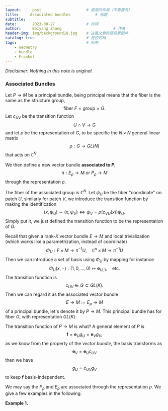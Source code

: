 ```yaml
---
layout:     post   				    # 使用的布局（不需要改）
title:     Associated bundles			# 标题 
subtitle:   
date:       2023-08-27 				# 时间
author:     Baiyang Zhang 						# 作者
header-img: img/background18.jpg 	# 这篇文章标题背景图片
catalog: true 						# 是否归档
tags:								# 标签
    - Geometry
    - bundle
    - Frankel
---
```


*Disclaimer: Nothing in this note is original.*

### Associated Bundles

Let $P\to M$ be a principal bundle, being principal means that the fiber is the same as the structure group, 
$$
\text{fiber } F = \text{group} = G.
$$
Let $c_ {UV}$ be the transition function 
$$
U \cap V \to G
$$
and let $\rho$ be the representation of $G$,  to be specific the $N\times N$ general linear matrix 
$$
\rho : G\to GL(N)
$$
that acts on $\mathbb{C}^{N}$. 

We then define a new vector bundle **associated to $P$**,
$$
\pi: E_ {\rho}\to M \text{ or }P_ {\rho}\to M
$$
through the representation $\rho$. 

The fiber of the associated group is $\mathbb{C}^{N}$. Let $\psi_ {U}$ be the fiber "coordinate" on patch $U$, similarly for patch $V$, we introduce the transition function by making the identification
$$
(x,\psi_ {U}) \sim (x,\psi_ {V}) \iff \psi_ {V} = \rho(c_ {VU}(x))\psi_ {U}.
$$
Simply put it, we just defined the transition function to be the representation of $G$. 

Recall that given a rank-$K$ vector bundle $E\to M$ and local trivialization (which works like a parametrization, instead of coordinate) 
$$
\Phi_ {U}: F \times  M \to \pi ^{-1} U, \quad \mathbb{C}^{n}\times M \to \pi ^{-1} U
$$
Then we can introduce a set of basis using $\Phi_ {U}$ by mapping for instance
$$
\Phi_ {U}(x,-): (1,0,\dots,0) \mapsto \mathbf{e}_ {U,1},\quad  \text{etc.}
$$
The transition function is 
$$
c_ {UV}\in G \subset GL(K).
$$
Then we can regard it as the associated vector bundle 
$$
E\to M := E_ {\rho}\to M
$$
of a principal bundle, let's denote it by $P\to M$. This principal bundle has for fiber $G$, with representation $GL(K)$.

The transition function of $P\to M$ is what? A general element of $P$ is 
$$
\mathbf{f} = \mathbf{e}_ {U} g_ {U} = \mathbf{e}_ {V} g_ {V},
$$
as we know from the property of the *vector bundle*, the basis transforms as 
$$
\mathbf{e}_ {V}  = \mathbf{e}_ {U} c_ {UV}
$$
then we have 
$$
g_ {U} = c_ {UV} g_ {V}
$$
to keep $\mathbf{f}$ basis-independent.

We may say the $P_ {\rho}$ and $E_ {\rho}$ are associated through the representation $\rho$. We give a few examples in the following.

**Example 1.** 

